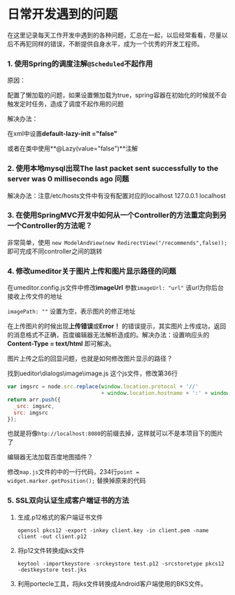 # 日常开发遇到的问题

在这里记录每天工作开发中遇到的各种问题，汇总在一起，以后经常看看，尽量以后不再犯同样的错误，不断提供自身水平，成为一个优秀的开发工程师。

### 1. 使用Spring的调度注解`@Scheduled`不起作用

原因：

配置了懒加载的问题，如果设置懒加载为true，spring容器在初始化的时候就不会触发定时任务，造成了调度不起作用的问题

解决办法：

在xml中设置**default-lazy-init ="false"**

或者在类中使用**@Lazy(value="false")**注解

### 2. 使用本地mysql出现The last packet sent successfully to the server was 0 milliseconds ago 问题

解决办法：注意/etc/hosts文件中有没有配置对应的localhost
127.0.0.1 localhost

### 3. 在使用SpringMVC开发中如何从一个Controller的方法重定向到另一个Controller的方法呢？

非常简单，使用 `new ModelAndView(new RedirectView("/recommends",false));`即可完成不同controller之间的跳转

### 4. 修改umeditor关于图片上传和图片显示路径的问题

在umeditor.config.js文件中修改**imageUrl** 参数`imageUrl: "url"` 该url为你后台接收上传文件的地址

`imagePath: ""` 设置为空，表示图片的修正地址

在上传图片的时候出现**上传错误**或**Error！** 的错误提示，其实图片上传成功，返回的消息格式不正确，百度编辑器无法解析造成的。解决办法：设置响应头的**Content-Type = text/html** 即可解决。

图片上传之后的回显问题，也就是如何修改图片显示的路径？

找到ueditor\dialogs\image\image.js 这个js文件，修改第36行

```javascript
var imgsrc = node.src.replace(window.location.protocol + '//' 
                              + window.location.hostname + ':' + window.location.port, '');
return arr.push({
  _src: imgsrc,
  src: imgsrc
});
```

也就是将像`htp://localhost:8080`的前缀去掉，这样就可以不是本项目下的图片了

编辑器无法加载百度地图插件？

修改`map.js`文件的中的一行代码，234行`point = widget.marker.getPosition();` 替换掉原来的代码

### 5. SSL双向认证生成客户端证书的方法

1. 生成.p12格式的客户端证书文件

   ```
   openssl pkcs12 -export -inkey client.key -in client.pem -name client -out client.p12
   ```

2. 将p12文件转换成jks文件

   ```
   keytool -importkeystore -srckeystore test.p12 -srcstoretype pkcs12 -destkeystore test.jks
   ```

3. 利用portecle工具，将jks文件转换成Android客户端使用的BKS文件。

